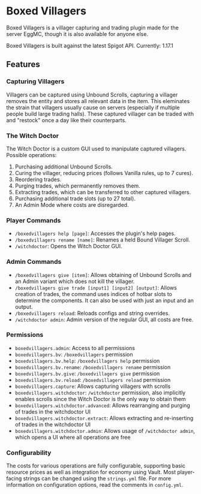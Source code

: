 # Boxed Villagers

Boxed Villagers is a villager capturing and trading plugin made for the server EggMC, though it is also available for anyone else.

Boxed Villagers is built against the latest Spigot API.
Currently: 1.17.1

## Features
### Capturing Villagers
Villagers can be captured using Unbound Scrolls, capturing a villager removes the entity and stores all relevant data in the item. This eleminates the strain that villagers usually cause on servers (especially if multiple people build large trading halls).
These captured villager can be traded with and "restock" once a day like their counterparts.

### The Witch Doctor
The Witch Doctor is a custom GUI used to manipulate captured villagers. Possible operations:
1. Purchasing additional Unbound Scrolls.
2. Curing the villager, reducing prices (follows Vanilla rules, up to 7 cures).
3. Reordering trades.
4. Purging trades, which permanently removes them.
5. Extracting trades, which can be transferred to other captured villagers.
6. Purchasing additional trade slots (up to 27 total).
7. An Admin Mode where costs are disregarded.

### Player Commands
- `/boxedvillagers help [page]`: Accesses the plugin's help pages.
- `/boxedvillagers rename [name]`: Renames a held Bound Villager Scroll.
- `/witchdoctor`: Opens the Witch Doctor GUI.

### Admin Commands
- `/boxedvillagers give [item]`: Allows obtaining of Unbound Scrolls and an Admin variant which does not kill the villager.
- `/boxedvillagers give trade [input1] [input2] [output]`: Allows creation of trades, the command uses indices of hotbar slots to determine the components. It can also be used with just an input and an output.
- `/boxedvillagers reload`: Reloads configs and string overrides.
- `/witchdoctor admin`: Admin version of the regular GUI, all costs are free.

### Permissions
- `boxedvillagers.admin`: Access to all permissions
- `boxedvillagers.bv`: `/boxedvillagers` permission
- `boxedvillagers.bv.help`: `/boxedvillagers help` permission
- `boxedvillagers.bv.rename`: `/boxedvillagers rename` permission
- `boxedvillagers.bv.give`: `/boxedvillagers give` permission
- `boxedvillagers.bv.reload`: `/boxedvillagers reload` permission
- `boxedvillagers.capture`: Allows capturing villagers with scrolls
- `boxedvillagers.witchdoctor`: `/witchdoctor` permission, also implicitly enables scrolls since the Witch Doctor is the only way to obtain them
- `boxedvillagers.witchdoctor.advanced`: Allows rearranging and purging of trades in the witchdoctor UI
- `boxedvillagers.witchdoctor.extract`: Allows extracting and re-inserting of trades in the witchdoctor UI
- `boxedvillagers.witchdoctor.admin`: Allows usage of `/witchdoctor admin`, which opens a UI where all operations are free

### Configurability
The costs for various operations are fully configurable, supporting basic resource prices as well as integration for economy using Vault. Most player-facing strings can be changed using the `strings.yml` file. For more information on configuration options, read the comments in `config.yml`.
